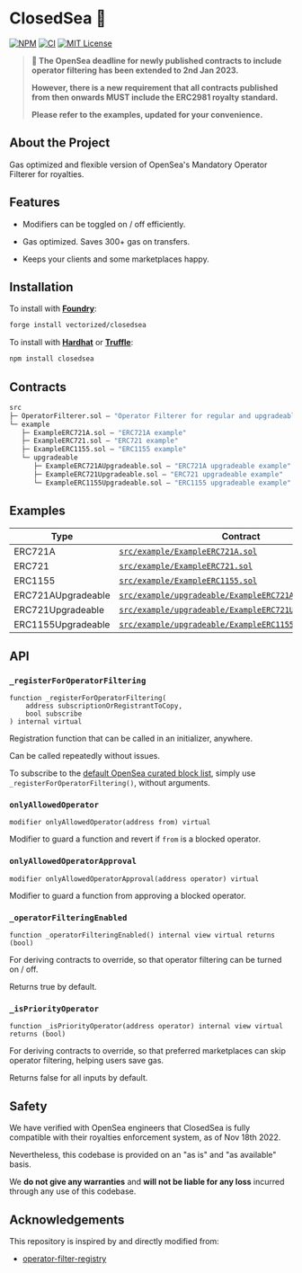 # ClosedSea 🚪

[![NPM][npm-shield]][npm-url]
[![CI][ci-shield]][ci-url]
[![MIT License][license-shield]][license-url]

> **📢 The OpenSea deadline for newly published contracts to include operator filtering has been extended to 2nd Jan 2023.**   
>
> **However, there is a new requirement that all contracts published from then onwards MUST include the ERC2981 royalty standard.**  
>
> **Please refer to the examples, updated for your convenience.**

## About the Project

Gas optimized and flexible version of OpenSea's Mandatory Operator Filterer for royalties.

## Features

- Modifiers can be toggled on / off efficiently.

- Gas optimized. Saves 300+ gas on transfers.

- Keeps your clients and some marketplaces happy.

## Installation

To install with [**Foundry**](https://github.com/gakonst/foundry):

```sh
forge install vectorized/closedsea
```

To install with [**Hardhat**](https://github.com/nomiclabs/hardhat) or [**Truffle**](https://github.com/trufflesuite/truffle):

```sh
npm install closedsea
```

## Contracts

```ml
src
├─ OperatorFilterer.sol — "Operator Filterer for regular and upgradeable contracts"
└─ example
   ├─ ExampleERC721A.sol — "ERC721A example"
   ├─ ExampleERC721.sol — "ERC721 example"
   ├─ ExampleERC1155.sol — "ERC1155 example"
   └─ upgradeable
      ├─ ExampleERC721AUpgradeable.sol — "ERC721A upgradeable example"
      ├─ ExampleERC721Upgradeable.sol — "ERC721 upgradeable example"
      └─ ExampleERC1155Upgradeable.sol — "ERC1155 upgradeable example"
``` 

## Examples

| Type | Contract |
|---|---|
| ERC721A | [`src/example/ExampleERC721A.sol`](./src/example/ExampleERC721A.sol) |
| ERC721 | [`src/example/ExampleERC721.sol`](./src/example/ExampleERC721.sol) |
| ERC1155 | [`src/example/ExampleERC1155.sol`](./src/example/ExampleERC1155.sol) |
| ERC721AUpgradeable | [`src/example/upgradeable/ExampleERC721AUpgradeable.sol`](./src/example/upgradeable/ExampleERC721AUpgradeable.sol) |
| ERC721Upgradeable | [`src/example/upgradeable/ExampleERC721Upgradeable.sol`](./src/example/upgradeable/ExampleERC721Upgradeable.sol) |
| ERC1155Upgradeable | [`src/example/upgradeable/ExampleERC1155Upgradeable.sol`](./src/example/upgradeable/ExampleERC1155Upgradeable.sol) |

## API

### `_registerForOperatorFiltering`
```solidity 
function _registerForOperatorFiltering(
    address subscriptionOrRegistrantToCopy, 
    bool subscribe
) internal virtual
````
Registration function that can be called in an initializer, anywhere.  

Can be called repeatedly without issues.

To subscribe to the [default OpenSea curated block list](https://github.com/ProjectOpenSea/operator-filter-registry/#deployments), simply use `_registerForOperatorFiltering()`, without arguments.

### `onlyAllowedOperator`
```solidity
modifier onlyAllowedOperator(address from) virtual
```  
Modifier to guard a function and revert if `from` is a blocked operator.  

### `onlyAllowedOperatorApproval`
```solidity
modifier onlyAllowedOperatorApproval(address operator) virtual
```  
Modifier to guard a function from approving a blocked operator.  

### `_operatorFilteringEnabled`
```solidity
function _operatorFilteringEnabled() internal view virtual returns (bool)
```  
For deriving contracts to override, so that operator filtering can be turned on / off.

Returns true by default.

### `_isPriorityOperator`
```solidity
function _isPriorityOperator(address operator) internal view virtual returns (bool)
```  
For deriving contracts to override, so that preferred marketplaces can skip operator filtering, helping users save gas.

Returns false for all inputs by default.

## Safety

We have verified with OpenSea engineers that ClosedSea is fully compatible with their royalties enforcement system, as of Nov 18th 2022.

Nevertheless, this codebase is provided on an "as is" and "as available" basis.

We **do not give any warranties** and **will not be liable for any loss** incurred through any use of this codebase.

## Acknowledgements

This repository is inspired by and directly modified from:

- [operator-filter-registry](https://github.com/ProjectOpenSea/operator-filter-registry)

[npm-shield]: https://img.shields.io/npm/v/closedsea.svg
[npm-url]: https://www.npmjs.com/package/closedsea

[ci-shield]: https://img.shields.io/github/workflow/status/vectorized/closedsea/ci?label=build
[ci-url]: https://github.com/vectorized/closedsea/actions/workflows/ci.yml

[license-shield]: https://img.shields.io/badge/License-MIT-green.svg
[license-url]: https://github.com/vectorized/closedsea/blob/main/LICENSE.txt
